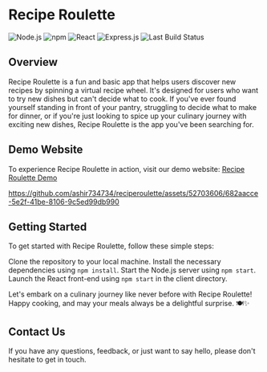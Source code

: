 # Recipe Roulette

![Node.js](https://img.shields.io/badge/Node.js-v19.7.0-green)
![npm](https://img.shields.io/badge/npm-v10.2.0-red)
![React](https://img.shields.io/badge/Built%20with-React-blue)
![Express.js](https://img.shields.io/badge/Built%20with-Express.js-red)
![Last Build Status](https://img.shields.io/badge/Last%20Build-Successful-brightgreen)


## Overview

Recipe Roulette is a fun and basic app that helps users discover new recipes by spinning a virtual recipe wheel. It's designed for users who want to try new dishes but can't decide what to cook. If you've ever found yourself standing in front of your pantry, struggling to decide what to make for dinner, or if you're just looking to spice up your culinary journey with exciting new dishes, Recipe Roulette is the app you've been searching for.

## Demo Website

To experience Recipe Roulette in action, visit our demo website: [Recipe Roulette Demo](https://throbbing-hill-7380.fly.dev/)



https://github.com/ashir734734/reciperoulette/assets/52703606/682aacce-5e2f-41be-8106-9c5ed99db990






## Getting Started

To get started with Recipe Roulette, follow these simple steps:

Clone the repository to your local machine.
Install the necessary dependencies using `npm install`.
Start the Node.js server using `npm start`.
Launch the React front-end using `npm start` in the client directory.

Let's embark on a culinary journey like never before with Recipe Roulette! Happy cooking, and may your meals always be a delightful surprise. 🍽️✨

## Contact Us

If you have any questions, feedback, or just want to say hello, please don't hesitate to get in touch.
